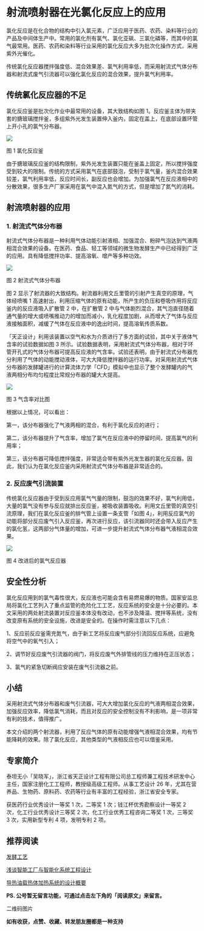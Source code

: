 # 射流喷射器在光氯化反应上的应用

氯化反应是在化合物的结构中引入氯元素，广泛应用于医药、农药、染料等行业的产品及中间体生产中。常用的氯化剂有氯气、氯化亚砜、三氯化磷等，而其中的氯气最常用。医药、农药和染料等行业采用的氯化反应大多为批次化操作方式，采用紫外光催化。

传统氯化反应器搅拌强度低、混合效果差、氯气利用率低，而采用射流式气体分布器和射流式废气引流器可以强化氯化反应的混合效果，提升氯气利用率。

## 传统氯化反应器的不足

氯化反应釜是批次化作业中最常用的设备，其大致结构如图 1。反应釜主体为带夹套的搪玻璃搅拌釜，多组紫外光发生装置伸入釜内，固定在盖上，在底部设置环管上开小孔的氯气分布器。

![](https://raw.githubusercontent.com/dalong0514/selfstudy/master/图片链接/化工设计/2018004.jpg)

图 1 氯化反应釜

由于搪玻璃反应釜的结构限制，紫外光发生装置只能在釜盖上固定，所以搅拌强度受到较大的限制。传统的方式采用氯气在底部鼓泡，受制于氯气量，釜内混合效果较差，氯气利用率低，反应时间长，副反应也会增加。为加强氯气在反应液相中的分散效果，很多生产厂家采用在氯气中混入氮气的方式，但是增加了氮气的消耗。

## 射流喷射器的应用

### 1. 射流式气体分布器

射流式气体分布器是一种利用气体动能引射液相、加强混合、粉碎气泡达到气液两相混合效果的设备。在医药、食品、轻工等领域的微生物发酵生产中已经得到广泛的应用。具有降低搅拌功率、提高溶氧、增产等多种功效。

![](https://raw.githubusercontent.com/dalong0514/selfstudy/master/图片链接/化工设计/2018005.jpg)

图 2 射流式气体分布器

图 2 显示了射流器的大致结构。射流器利用文丘里管的引射产生真空的原理，气体经喷嘴 1 高速射出，利用压缩气体的原有动能，所产生的负压和卷吸作用将反应釜内的反应液吸入扩散管 2 中，在扩散管 2 中与气体剧烈混合，其气泡直径随着通气量的增大或喷嘴推动力的增加而减小，乳化程度加剧，从而增大了气体与反应液接触面积，减缓了气体在反应液中的逸出时间，提高溶氧传质系数。

「天正设计」利用该装置以空气和水为介质进行了多方面的试验，其中关于液体气含率的试验数据如图 3 所示。试验数据表明，采用射流式气体分布器，相对于环管开孔式的气体分布器可提高反应液的气含率。试验还表明，由于射流式分布器充分利用了气体的动能搅动液体，可大大降低搅拌器的运行功率。对采用射流式气体分布器的发酵罐进行的计算流体力学「CFD」模拟中也显示了整个发酵罐内的气液两相分布均匀程度比常规分布器的罐大大提高。

![](https://raw.githubusercontent.com/dalong0514/selfstudy/master/图片链接/化工设计/2018006.jpg)

图 3 气含率对比图

根据以上情况，可以看出：

第一，该分布器强化了气液两相的混合，有利于氯化反应的进行；

第二，该分布器提升了气含率，增加了氯气在反应液中的停留时间，提高氯气的利用率；

第三，该分布器可降低搅拌强度，非常适合带有紫外光发生器的氯化反应器。因此，我们认为在氯化反应釜内采用射流式气体分布器是非常适合的。

### 2. 反应废气引流装置

传统氯化反应器由于受到反应用氯气气量的限制，鼓泡的效果不好，氯气利用低，大量的氯气没有参与反应就排出反应釜，被吸收装置吸收。利用文丘里管的真空引流原理，我们在氯化反应釜的排气管上设置一条支管「如图 4」，利用反应氯气的动能将部分反应废气引入反应釜，再次进行反应，该引流器同时还会带入反应产生的氯化氢，这两部分气体量的增加，可进一步提升射流式气体分布器气液相混合效果。

![](https://raw.githubusercontent.com/dalong0514/selfstudy/master/图片链接/化工设计/2018007.jpg)

图 4 改进后的氯气反应器

## 安全性分析

氯化反应用到的氯气毒性很大，反应液也可能会含有易燃易爆的物质。国家安监总局将氯化工艺列入了重点监管的危险化工工艺，反应系统的安全是十分必要的。本文采用的两处射流装置对反应釜本体没有改动，也不涉及降温、搅拌等系统，没有改变原有系统的安全设施，改进是安全的。在操作时需注意以下几点：

1、反应前反应釜需充氮气，由于新工艺将反应废气部分引流回反应系统，应避免将空气中的氧气引入；

2、调节好反应废气引流器的阀门，将反应废气外排管线的压力维持在正压状态；

3、氯气的紧急切断阀应安装在废气引流器之前。

## 小结

采用射流式气体分布器和废气引流器，可大大增加氯化反应的气液两相混合效果，加强反应效率，降低氯气消耗，而且对反应的安全控制没有不利影响，是一项非常有利的技术，值得推广。

本文介绍的两个射流器，利用了反应气体的原有动能增强气液相混合效果，均有节能降耗的效果。除了氯化反应，其他类型的气液相反应也可以借鉴采用。

##  专家简介

泰坦无小「吴晓军」，浙江省天正设计工程有限公司总工程师兼工程技术研发中心主任，国家注册化工工程师，教授级高级工程师。从事工艺设计 26 年，尤其在营养品、生物药、原料药、农药等行业有丰富的工程经验，浙江省安全专家。

获医药行业优秀设计一等奖 1 次，二等奖 1 次；钱江杯优秀勘察设计一等奖 2 次，化工行业优秀设计三等奖 2 次，化工行业优秀工程咨询二等奖 1 次，三等奖 3 次，实用新型专利 4 项，发明专利 2 项。

## 推荐阅读

[发酵工艺](https://mp.weixin.qq.com/s?__biz=MzU2OTcwMzc4MQ==&mid=2247483714&idx=1&sn=2515382c0cbb930eafa2ca6d144464ef&chksm=fcfbed48cb8c645eea1863c7363531008c3759c52885b0992c7b21e6bfbf123cff0010fd027d&token=368745297&lang=zh_CN#rd)

[浅谈智能工厂与智能化系统工程设计](https://mp.weixin.qq.com/s?__biz=MzU2OTcwMzc4MQ==&mid=2247483660&idx=1&sn=6616b6f0909a09403c97e2ad995bd820&chksm=fcfbed06cb8c6410927f0b47c311e4cbe4b2cfdc5f8c42d67a84c319606ee73d09f7b23231d1&token=368745297&lang=zh_CN#rd)

[导热油载热体加热系统的设计概要](https://mp.weixin.qq.com/s?__biz=MzU2OTcwMzc4MQ==&mid=2247483703&idx=1&sn=06557232e27c907347b4e610507dc0ab&chksm=fcfbed3dcb8c642ba6fd4dc1a10ae8446ee5e7301072d3e2e62a6fa52dc2477fe6beaff88313&token=368745297&lang=zh_CN#rd)

**PS. 公号暂无留言功能，可通过点击左下角的「阅读原文」来留言。**

二维码图片

**如有收获，点赞、收藏、转发朋友圈都是一种支持**

